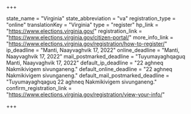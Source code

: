 +++

state_name = "Virginia"
state_abbreviation = "va"
registration_type = "online"
translationKey = "Virginia"
type = "register"
hp_link = "https://www.elections.virginia.gov/"
registration_link = "https://www.elections.virginia.gov/citizen-portal/"
more_info_link = "https://www.elections.virginia.gov/registration/how-to-register/"
ip_deadline = "Manti, Naayvaghvik 17, 2022"
online_deadline = "Manti, Naayvaghvik 17, 2022"
mail_postmarked_deadline = "Tuyumayaghqaguq Manti, Naayvaghvik 17, 2022"
default_ip_deadline = "22 aghneq Nakmikivigem sivunganeng."
default_online_deadline = "22 aghneq Nakmikivigem sivunganeng."
default_mail_postmarked_deadline = "Tuyumayaghqaguq 22 aghneq Nakmikivigem sivunganeng."
confirm_registration_link = "https://www.elections.virginia.gov/registration/view-your-info/"

+++